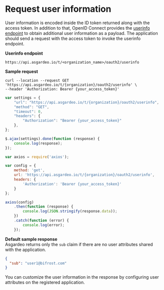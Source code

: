 # Request user information

User information is encoded inside the ID token returned along with the access token. In addition to that, OpenID Connect provides the [userinfo endpoint](https://openid.net/specs/openid-connect-core-1_0.html#UserInfo) to obtain additional user
information as a payload. The application should send a request with the access token to invoke the userinfo endpoint.

**Userinfo endpoint**

``` no-line-numbers
https://api.asgardeo.io/t/<organization_name>/oauth2/userinfo
```

**Sample request**

<CodeGroup>
<CodeGroupItem title="cURL" active>

``` 
curl --location --request GET 'https://api.asgardeo.io/t/{organization}/oauth2/userinfo' \
--header 'Authorization: Bearer {your_access_token}'
```

</CodeGroupItem>

<CodeGroupItem title="JavaScript - jQuery">

```js
var settings = {
    "url": "https://api.asgardeo.io/t/{organization}/oauth2/userinfo",
    "method": "GET",
    "timeout": 0,
    "headers": {
        "Authorization": "Bearer {your_access_token}"
    },
};

$.ajax(settings).done(function (response) {
    console.log(response);
});
```

</CodeGroupItem>

<CodeGroupItem title="Nodejs - Axios">

```js
var axios = require('axios');

var config = {
    method: 'get',
    url: 'https://api.asgardeo.io/t/{organization}/oauth2/userinfo',
    headers: {
        'Authorization': 'Bearer {your_access_token}'
    }
};

axios(config)
    .then(function (response) {
        console.log(JSON.stringify(response.data));
    })
    .catch(function (error) {
        console.log(error);
    });
```

</CodeGroupItem>
</CodeGroup>

**Default sample response**  
Asgardeo returns only the `sub` claim if there are no user attributes shared with the application.

```json no-line-numbers
{
  "sub": "user1@bifrost.com"
}
```

You can customize the user information in the response by <a :href="$withBase('/guides/authentication/user-attributes/enable-attributes-for-oidc-app/')">configuring user attributes</a> on the registered application.
<br>
